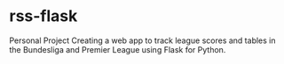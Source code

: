 rss-flask
=========

Personal Project
Creating a web app to track league scores and tables in the Bundesliga and Premier League using Flask for Python. 